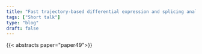 ```yaml
---
title: "Fast trajectory-based differential expression and splicing analyses"
tags: ["Short talk"]
type: "blog"
draft: false
---
```


{{< abstracts paper="paper49">}}



